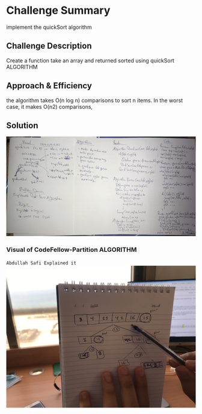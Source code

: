 # Challenge Summary
implement the quickSort algorithm

## Challenge Description
Create a function take an array and returned sorted using quickSort ALGORITHM

## Approach & Efficiency
 the algorithm takes O(n log n) comparisons to sort n items. In the worst case, it makes O(n2) comparisons,

## Solution
<!-- Embedded whiteboard image -->

<img src="../../assets/cc-29.jpeg" />

### Visual of CodeFellow-Partition ALGORITHM
`Abdullah Safi Explained it`
<img src="../../assets/cc-29-2.jpeg" />

